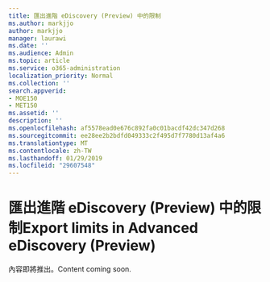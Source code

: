 ```yaml
---
title: 匯出進階 eDiscovery (Preview) 中的限制
ms.author: markjjo
author: markjjo
manager: laurawi
ms.date: ''
ms.audience: Admin
ms.topic: article
ms.service: o365-administration
localization_priority: Normal
ms.collection: ''
search.appverid:
- MOE150
- MET150
ms.assetid: ''
description: ''
ms.openlocfilehash: af5578ead0e676c892fa0c01bacdf42dc347d268
ms.sourcegitcommit: ee28ee2b2bdfd049333c2f495d7f7780d13af4a6
ms.translationtype: MT
ms.contentlocale: zh-TW
ms.lasthandoff: 01/29/2019
ms.locfileid: "29607548"
---
```

# <a name="export-limits-in-advanced-ediscovery-preview"></a><span data-ttu-id="93d13-102">匯出進階 eDiscovery (Preview) 中的限制</span><span class="sxs-lookup"><span data-stu-id="93d13-102">Export limits in Advanced eDiscovery (Preview)</span></span>

<span data-ttu-id="93d13-103">內容即將推出。</span><span class="sxs-lookup"><span data-stu-id="93d13-103">Content coming soon.</span></span>
